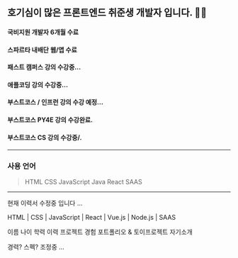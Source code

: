 <h2>호기심이 많은 프론트엔드 취준생 개발자 입니다. 👨‍💻</h2>

#### 국비지원 개발자 6개월 수료
#### 스파르타 내배단 웹/앱 수료
#### 패스트 캠퍼스 강의 수강중...
#### 애플코딩 강의 수강중...
#### 부스트코스 / 인프런 강의 수강 예정...
#### 부스트코스 PY4E 강의 수강완료.
#### 부스트코스 CS 강의 수강중/.

***

### 사용 언어
> HTML
> CSS
> JavaScript
> Java
> React
> SAAS
***
현재 이력서 수정중 입니다 ...

HTML | CSS | JavaScript | 
React | Vue.js | Node.js | SAAS

이름 
나이 
학력 
이력 
프로젝트 경험
포트폴리오 & 토이프로젝트
자기소개

경력? 스펙? 조정중 ...

<!--
**BlankCodeStack/BlankCodeStack** is a ✨ _special_ ✨ repository because its `README.md` (this file) appears on your GitHub profile.

Here are some ideas to get you started:

- 🔭 I’m currently working on ...
- 🌱 I’m currently learning ...
- 👯 I’m looking to collaborate on ...
- 🤔 I’m looking for help with ...
- 💬 Ask me about ...
- 📫 How to reach me: ...
- 😄 Pronouns: ...
- ⚡ Fun fact: ...
-->
